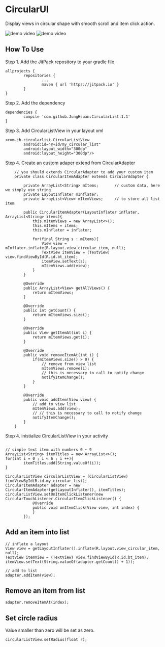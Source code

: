# CircularUI

Display views in circular shape with smooth scroll and item click action. 

![demo video](https://raw.githubusercontent.com/JungHsuan/CircularList/master/screenShot/ezgif-1-c709720d20.gif)
![demo video](https://raw.githubusercontent.com/JungHsuan/CircularList/master/screenShot/ezgif-1-f4c73d896d_radius.gif)


## How To Use
Step 1. Add the JitPack repository to your gradle file
```shell
allprojects {
        repositories {
                ...
                maven { url 'https://jitpack.io' }
        }
}
```
Step 2. Add the dependency
```shell
dependencies {
        compile 'com.github.JungHsuan:CircularList:1.1'
}
```

Step 3. Add CircularListView in your layout xml
```shell
<com.jh.circularlist.CircularListView
        android:id="@+id/my_circular_list"
        android:layout_width="300dp"
        android:layout_height="300dp"/>
```

Step 4. Create an custom adaper extend from CircularAdapter
```shell
    // you should extends CircularAdapter to add your custom item
    private class CircularItemAdapter extends CircularAdapter {

        private ArrayList<String> mItems;       // custom data, here we simply use string
        private LayoutInflater mInflater;       
        private ArrayList<View> mItemViews;     // to store all list item 

        public CircularItemAdapter(LayoutInflater inflater, ArrayList<String> items){
            this.mItemViews = new ArrayList<>();
            this.mItems = items;
            this.mInflater = inflater;

            for(final String s : mItems){
                View view = mInflater.inflate(R.layout.view_circular_item, null);
                TextView itemView = (TextView) view.findViewById(R.id.bt_item);
                itemView.setText(s);
                mItemViews.add(view);
            }
        }

        @Override
        public ArrayList<View> getAllViews() {
            return mItemViews;
        }

        @Override
        public int getCount() {
            return mItemViews.size();
        }

        @Override
        public View getItemAt(int i) {
            return mItemViews.get(i);
        }

        @Override
        public void removeItemAt(int i) {
            if(mItemViews.size() > 0) {
                // remove from view list
                mItemViews.remove(i);
                // this is necessary to call to notify change
                notifyItemChange(); 
            }
        }

        @Override
        public void addItem(View view) {
            // add to view list
            mItemViews.add(view);
            // // this is necessary to call to notify change
            notifyItemChange();
        }
    }
```


Step 4. inistialize CircularListView in your activity
```shell

// simple text item with numbers 0 ~ 9
ArrayList<String> itemTitles = new ArrayList<>();
for(int i = 0 ; i < 6 ; i ++){
        itemTitles.add(String.valueOf(i));
}

CircularListView circularListView = (CircularListView) findViewById(R.id.my_circular_list);
CircularItemAdapter adapter = new CircularItemAdapter(getLayoutInflater(), itemTitles);
circularListView.setOnItemClickListener(new CircularTouchListener.CircularItemClickListener() {
            @Override
            public void onItemClick(View view, int index) {
            }
        });
```

## Add an item into list
```shell
// inflate a layout
View view = getLayoutInflater().inflate(R.layout.view_circular_item, null);
TextView itemView = (TextView) view.findViewById(R.id.bt_item);
itemView.setText(String.valueOf(adapter.getCount() + 1));

// add to list
adapter.addItem(view);
```

## Remove an item from list
```shell
adapter.removeItemAt(index);
```

## Set circle radius
Value smaller than zero will be set as zero.
```shell
circularListView.setRadius(float r);
```



